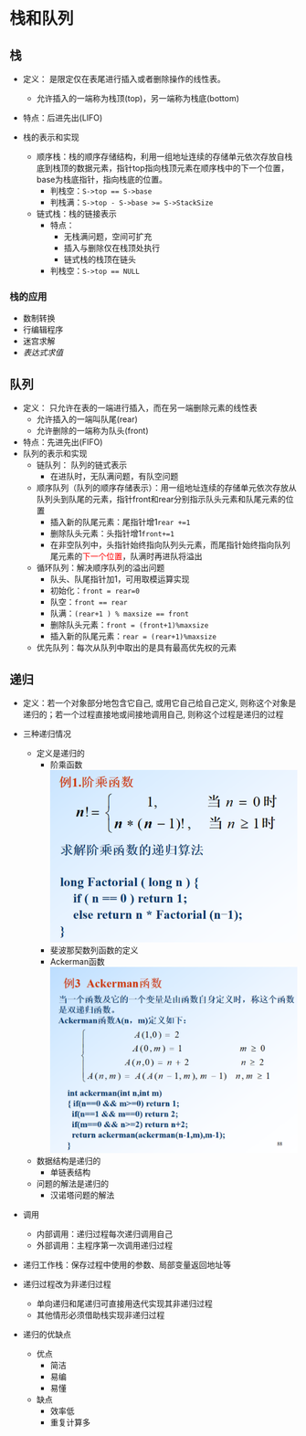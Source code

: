 # 栈和队列

## 栈 
- 定义： 是限定仅在表尾进行插入或者删除操作的线性表。
    + 允许插入的一端称为栈顶(top)，另一端称为栈底(bottom)
- 特点：后进先出(LIFO)

- 栈的表示和实现
    + 顺序栈：栈的顺序存储结构，利用一组地址连续的存储单元依次存放自栈底到栈顶的数据元素，指针top指向栈顶元素在顺序栈中的下一个位置，base为栈底指针，指向栈底的位置。
        * 判栈空：`S->top == S->base`
        * 判栈满：`S->top - S->base >= S->StackSize`
    + 链式栈：栈的链接表示
        * 特点：
            - 无栈满问题，空间可扩充
            - 插入与删除仅在栈顶处执行
            - 链式栈的栈顶在链头
        * 判栈空：`S->top == NULL`

### 栈的应用

- 数制转换
- 行编辑程序
- 迷宫求解
- *表达式求值*

## 队列
- 定义： 只允许在表的一端进行插入，而在另一端删除元素的线性表
    + 允许插入的一端叫队尾(rear)
    + 允许删除的一端称为队头(front)
- 特点：先进先出(FIFO)
- 队列的表示和实现
    - 链队列： 队列的链式表示
        - 在进队时，无队满问题，有队空问题
    - 顺序队列（队列的顺序存储表示）：用一组地址连续的存储单元依次存放从队列头到队尾的元素，指针front和rear分别指示队头元素和队尾元素的位置
        + 插入新的队尾元素：尾指针增1`rear +=1`
        + 删除队头元素：头指针增1`front+=1`
        + 在非空队列中，头指针始终指向队列头元素，而尾指针始终指向队列尾元素的<font color='red'>下一个位置</font>，队满时再进队将溢出
    - 循环队列：解决顺序队列的溢出问题
        + 队头、队尾指针加1，可用取模运算实现
        + 初始化：`front = rear=0`
        + 队空：`front == rear`
        + 队满：`(rear+1 ) % maxsize == front`
        + 删除队头元素：`front = (front+1)%maxsize`
        + 插入新的队尾元素：`rear = (rear+1)%maxsize`
    - 优先队列：每次从队列中取出的是具有最高优先权的元素

## 递归
- 定义：若一个对象部分地包含它自己,  或用它自己给自己定义,  则称这个对象是递归的；若一个过程直接地或间接地调用自己, 则称这个过程是递归的过程
- 三种递归情况
    + 定义是递归的
        * 阶乘函数
        ![factorial](../../resources/factorial.png)
        * 斐波那契数列函数的定义
        * Ackerman函数
        ![ackerman](../../resources/ackerman.png)
    + 数据结构是递归的
        * 单链表结构
    + 问题的解法是递归的
        * 汉诺塔问题的解法 
 
- 调用
    + 内部调用：递归过程每次递归调用自己
    + 外部调用：主程序第一次调用递归过程
- 递归工作栈：保存过程中使用的参数、局部变量返回地址等
- 递归过程改为非递归过程
    - 单向递归和尾递归可直接用迭代实现其非递归过程
    - 其他情形必须借助栈实现非递归过程
- 递归的优缺点
    + 优点
        * 简洁
        * 易编
        * 易懂
    + 缺点
        * 效率低
        * 重复计算多

